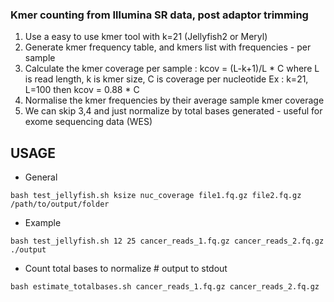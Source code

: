 ### Kmer counting from Illumina SR data, post adaptor trimming
1) Use a easy to use kmer tool with k=21 (Jellyfish2 or Meryl)
2) Generate kmer frequency table, and kmers list with frequencies - per sample
3) Calculate the kmer coverage per sample : kcov = (L-k+1)/L * C
 where L is read length, k is kmer size, C is coverage per nucleotide
 Ex : k=21, L=100 then kcov = 0.88 * C
4) Normalise the kmer frequencies by their average sample kmer coverage 
5) We can skip 3,4 and just normalize by total bases generated - useful for exome sequencing data (WES)

## USAGE
* General
```
bash test_jellyfish.sh ksize nuc_coverage file1.fq.gz file2.fq.gz /path/to/output/folder
```
* Example
```
bash test_jellyfish.sh 12 25 cancer_reads_1.fq.gz cancer_reads_2.fq.gz ./output
```
* Count total bases to normalize # output to stdout
```
bash estimate_totalbases.sh cancer_reads_1.fq.gz cancer_reads_2.fq.gz
```
